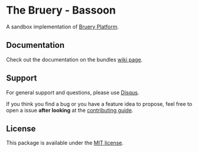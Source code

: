 # The Bruery - Bassoon

A sandbox implementation of [Bruery Platform]( http://bruery.github.io/platform).

## Documentation

Check out the documentation on the bundles [wiki page](https://github.com/bruery/bassoon/wiki).

## Support

For general support and questions, please use [Disqus](https://disqus.com/home/channel/thebruery/discussion/channel-thebruery/bug_reporting).

If you think you find a bug or you have a feature idea to propose, feel free to open a issue
**after looking** at the [contributing guide](CONTRIBUTING.md).

## License

This package is available under the [MIT license](LICENSE).
